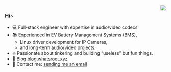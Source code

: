 <a href="https://blog.whatsroot.xyz">
  <img align="right" src="https://github-readme-stats.vercel.app/api?username=leeyeel&count_private=true&show_icons=true&hide_border=true" />
</a>

### Hi~

- 💻 Full-stack engineer with expertise in audio/video codecs 
- 📚 Experienced in EV Battery Management Systems (BMS),
  - Linux driver development for IP Cameras,
  - and long-term audio/video projects.
- 🔥 Passionate about tinkering and building “useless” but fun things.
- 📖 Blog [blog.whatsroot.xyz](https://blog.whatsroot.xyz)  
- 📩 Contact me: [sending me an email](mailto:mumuli52@gmail.com)

